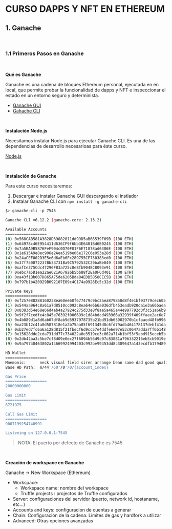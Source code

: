 # CURSO DAPPS Y NFT EN ETHEREUM
## 1. Ganache

&nbsp;

### 1.1 Primeros Pasos en Ganache

&nbsp;

**Qué es Ganache**

Ganache es una cadena de bloques Ethereum personal, ejecutada en en local, que permite probar la funcionalidad de dapps y NFT e inspeccionar el estado en un entorno seguro y determinista.

* [Ganache GUI](https://trufflesuite.com/ganache/)
* [Gahache CLI](https://docs.nethereum.com/en/latest/ethereum-and-clients/ganache-cli/)

&nbsp;

**Instalación Node.js**

Necesitamos instalar Node.js para ejecutar Ganache CLI. Es una de las dependencias de desarrollo necesarioas para éste curso.

[Node.js](https://nodejs.org/)

&nbsp;

**Instalación de Ganache**

Para este curso necesitaremos:
1. Descargar e instalar Ganache GUI descargando el instlador
2. Instalar Ganache CLI con `npm install -g ganache-cli`

```bash
$> ganache-cli -p 7545

Ganache CLI v6.12.2 (ganache-core: 2.13.2)

Available Accounts
==================
(0) 0x568CAB581A3828D39082011dd99D5aB66539F09B (100 ETH)
(1) 0x64978c46E954411d636CF9f6bb3E6401Bd6E0245 (100 ETH)
(2) 0x7a5BA9B5876FeF904c0D70F01F6E71878ad6386E (100 ETH)
(3) 0x1e615A9e8ec906e2Aea519be06e172C6e053a28d (100 ETH)
(4) 0x24aCEF002D3E5e6d6aEb6Fc289755CF730383ed0 (100 ETH)
(5) 0x37f750872237Bb33731Ba9C5792532C29baBe049 (100 ETH)
(6) 0xafCe375Cdc47296FB3a725c8e8fb9048CB093e91 (100 ETH)
(7) 0xebc7a5D1ea22ae621A67926b5bb88f2Ea0FCd401 (100 ETH)
(8) 0xa43f1Bb007D865A75de6205Bda84EDB5858CEC5B (100 ETH)
(9) 0x797b1bA20929B692107E09c4C174a9928Ec5c32d (100 ETH)

Private Keys
==================
(0) 0xf257e88288160238ea60ee60f677479c9bc2aea879850d8f4e1bf93779cec605
(1) 0x544aa964c8a61a7d8510cc092c8ea64e6b6a036dfb453eadb920da1e3a66baea
(2) 0x8383d54e68e66d4ab4a27924c275d33e8f8aa5a465a44e997792d3f3c51a66b9
(3) 0x9f2f7cedfe4c845e76392f006699c1d84bdcd493966a32939f409ffaee2ac6e7
(4) 0x4b089d1a8d6ab07df8ab9d5937978735b21bd91db63902970b1cfaacd48fb996
(5) 0xa23b12c41a0d587818e1a2b75aa85f691345d8c6fd79adb464178137debf41da
(6) 0xb27ed7fc6a6a128d815f21fbecf6d9cc57e4ddfe6e97e53c0647adda7ff6b148
(7) 0x15628dde2cda731dd77c734022a0e3519ce3c062a714b1bf53f5abd915eceb5b
(8) 0x2db42aa3c5be7cf8d09e0ec27f6094b56d9c07c83881a796332216eb5cb9019e
(9) 0x9a79748463802a14669924994203c992be99453dd8c389647a143ecdfb179489

HD Wallet
==================
Mnemonic:      neck visual field siren arrange bean same dad good quality fine paper
Base HD Path:  m/44'/60'/0'/0/{account_index}

Gas Price
==================
20000000000

Gas Limit
==================
6721975

Call Gas Limit
==================
9007199254740991

Listening on 127.0.0.1:7545
```

> NOTA: El puerto por defecto de Ganache es 7545

&nbsp;

**Creación de workspace en Ganache**

Ganache -> New Workspace (Ethereum)

* Workspace:
  * Workspace name: nombre del workspace
  * Truffle projects : projectos de Truffle configurados
* Server: configuraciones del servidor (puerto, network id, hostaname, etc...)
* Accounts and keys: configuracion de cuentas a generar
* Chain: Configuración de la cadena. Límites de gas y hardfork a utilizar
* Advanced: Otras opciones avanzadas